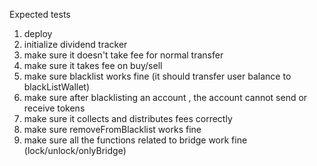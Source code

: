 Expected tests
1. deploy
2. initialize dividend tracker 
3. make sure it doesn't take fee for normal transfer
4. make sure it takes fee on buy/sell
5. make sure blacklist works fine (it should transfer user balance to blackListWallet)
6. make sure after blacklisting an account , the account cannot send or receive tokens
7. make sure it collects and distributes fees correctly
8. make sure removeFromBlacklist works fine
9. make sure all the functions related to bridge work fine (lock/unlock/onlyBridge)
